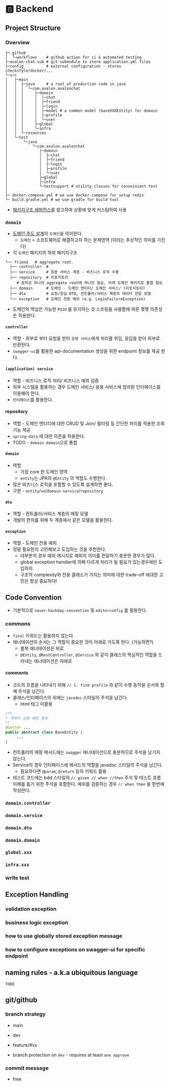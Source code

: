 # 🅱 Backend


## Project Structure

### Overview

```
├─.github
│  └─workflows    # github action for ci & automated testing
├─avalon-chat-sub # git-submodule to store application.yml files
├─config          # external configuration - stores checkstyle/docker/...
└─src             
│   ├─main
│   │  ├─java     # a root of production code in java
│   │  │  └─com.avalon.avalonchat
│   │  │     ├─domain
│   │  │     │  ├─chat
│   │  │     │  ├─friend
│   │  │     │  ├─login
│   │  │     │  ├─model # a common model (baseXXXEntity) for domain 
│   │  │     │  ├─profile
│   │  │     │  └─user
│   │  │     ├─global
│   │  │     └─infra
│   │  └─resources
│   └─test
│       └─java
│           └─com.avalon.avalonchat
│              ├─domain
│              │  ├─chat
│              │  ├─friend
│              │  ├─login
│              │  ├─profile
│              │  └─user
│              ├─global
│              ├─infra
│              └─testsupport # utility classes for conveinient test
│
├─ docker-compose.yml # we use docker-compose for setup redis
└─ build.gradle.yml # we use gradle for build tool

```

- [패키지구조 레퍼런스](https://cheese10yun.github.io/spring-guide-directory/#-7)를 참고하여 상황에 맞게 커스텀하여 사용

### `domain`

- [도메인 주도 설계](https://ko.wikipedia.org/wiki/도메인_주도_설계)의 `도메인`을 의미한다.
	- `도메인` = 소프트웨어로 해결하고자 하는 문제영역 (이라는 추상적인 의미를 가진다)
- 각 `도메인` 패키지의 하위 패키지구조

```
└── friend   # aggregate root.
  ├── controller  # 
  ├── service     # 응용 서비스 계층 - 비즈니스 로직 수행
  ├── repository  # 리포지토리 
	 # 원칙상 하나의 aggregate root에 하나만 필요, 아래 도메인 패키지로 통합 필요
  ├── domain      # 도메인 - 도메인 엔티티/ 도메인 서비스/ (리포지토리)
  ├── dto         # 요청/응답 DTO, 컨트롤러/서비스 계층의 데이터 전달 모델
  └── exception   # 도메인 전용 예외 (e.g. LoginFailureException)
```

- 도메인의 핵심은 가능한 `POJO` 를 유지하는 것 스프링을 사용함에 따른 몇몇 의존성은 허용한다.

#### `controller`
- 역할 - 외부로 부터 요청을 받아 `응용 서비스`에게 처리를 위임, 응답을 받아 외부로 반환한다.
- `swagger-ui`를 활용한 api-documentation 생성을 위한 endpoint 정보를 제공 한다.

#### `(application) service`
- 역할 - 비즈니스 로직 처리/ 비즈니스 예외 검증
- 외부 시스템을 활용하는 경우 도메인 서비스/ 응용 서비스에 정의된 인터페이스를 이용해야 한다.
- `인터페이스`를 활용한다.

#### repository
- 역할 - 도메인 엔티티에 대한 CRUD 및 Join/ 필터링 등 간단한 처리를 적용한 조회 기능 제공
- `spring-data` 에 대한 의존을 허용한다.
- TODO - `domain.domain`으로 통합

#### `domain`
- 역할 
	- 가장 core 한 도메인 영역
	- `entity`는 JPA의 `@Entity` 의 역할도 수행한다.
- 많은 비즈니스 로직을 포함할 수 있도록 설계하면 좋다.
- 구분 - `entity`/`vo`/`domain-service`/`repository`

#### `dto`
- 역할 - 컨트롤러/서비스 계층의 매핑 모델
- 개발의 편의를 위해 두 계층에서 같은 모델을 활용한다.

#### `exception`
- 역할 - 도메인 전용 예외
- 정말 필요한지 고민해보고 도입하는 것을 추천한다.
	- 대부분의 경우 예외 메시지로 예외의 의미를 전달하기 충분한 경우가 많다.
	- global exception handler에 의해 다르게 처리가 될 필요가 있는경우에만 도입하자.
	- 구조적 complexity와 전용 클래스가 가지는 의미에 대한 trade-off 에대한 고민은 항상 중요하다! 

## Code Convention

- 기본적으로 `naver-hackday-convention` 및 `editorconfig` 를 활용한다.

### commons

- `final` 키워드는 활용하지 않는다.
- 애너테이션의 순서는 그 역할이 중요한 것이 아래로 가도록 한다. (가능하면?)
	- 롬복 애너테이션은 위로
	- `@Entity`, `@RestController`, `@Service` 와 같이 클래스의 핵심적인 역할을 드러내는 애너테이션은 아래로

#### comments

- 코드의 흐름을 나타내기 위해 `// 1. find profile` 과 같이 수행 동작을 순서와 함께 주석을 남긴다. 
- 클래스/인터페이스의 위에는 `javadoc` 스타일의 주석을 남긴다. 
	- html 태그 미활용
```java
/**
* 객체의 공통 매핑 정보
*/
@Getter ...
public abstract class BaseEntity {
	 ...
}
```

- 컨트롤러의 매핑 메서드에는 `swagger` 애너테이션으로 충분하므로 주석을 남기지 않는다.
- Service의 경우 인터페이스에 메서드의 역할을 javadoc 스타일의 주석을 남긴다.
	- 필요하다면 `@param`, `@return` 등의 키워드 활용
- 테스트 코드에는 bdd 스타일의 `// given // when //then` 주석 및 테스트 흐름 이해를 돕기 위한 주석을 포함한다. 예외를 검증하는 경우 `// when then` 을 한번에 작성한다.

### `domain.controller`

### `domain.service`

### `domain.dto`

### `domain.domain`

### `global.xxx`

### `infra.xxx`

### write test

## Exception Handling

### validation exception

### business logic exception

### how to use globally stored exception message

### how to configure exceptions on swagger-ui for specific endpoint

## naming rules - a.k.a ubiquitous language

```
TODO
```


## git/github

### branch strategy

- main
- dev
- feature/#xx

- branch protection on `dev` - requires at least `one approve`

### commit message

- free